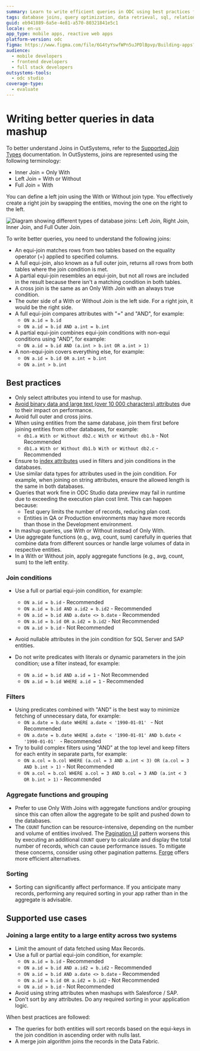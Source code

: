 ```yaml
---
summary: Learn to write efficient queries in ODC using best practices for joins, filters, aggregates, and sorting.
tags: database joins, query optimization, data retrieval, sql, relational databases
guid: eb941889-6a5e-4e81-a570-80321841e5c1
locale: en-us
app_type: mobile apps, reactive web apps
platform-version: odc
figma: https://www.figma.com/file/6G4tyYswfWPn5uJPDlBpvp/Building-apps?type=design&node-id=5399%3A383&mode=design&t=SWFFXJVfxBN7UhUU-1
audience:
  - mobile developers
  - frontend developers
  - full stack developers
outsystems-tools:
  - odc studio
coverage-type:
  - evaluate
---
```


# Writing better queries in data mashup 

To better understand Joins in OutSystems, refer to the [Supported Join Types](supported-join-types.md) documentation. In OutSystems, joins are represented using the following terminology:

* Inner Join = Only With
* Left Join = With or Without
* Full Join = With

You can define a left join using the With or Without join type. You effectively create a right join by swapping the entities, moving the one on the right to the left.

![Diagram showing different types of database joins: Left Join, Right Join, Inner Join, and Full Outer Join.](images/different-joins.png "Different Types of Joins")

To write better queries, you need to understand the following joins:

* An equi-join matches rows from two tables based on the equality operator (=) applied to specified columns.
* A full equi-join, also known as a full outer join, returns all rows from both tables where the join condition is met.
* A partial equi-join resembles an equi-join, but not all rows are included in the result because there isn't a matching condition in both tables.
* A cross join is the same as an Only With Join with an always true condition.
* The outer side of a With or Without Join is the left side. For a right join, it would be the right side.
* A full equi-join compares attributes with "=" and "AND", for example:
    * `ON a.id = b.id`
    * `ON a.id = b.id AND a.int = b.int`
* A partial equi-join combines equi-join conditions with non-equi conditions using "AND", for example: 
    * `ON a.id = b.id AND (a.int > b.int OR a.int > 1)`
* A non-equi-join covers everything else, for example:
    * `ON a.id = b.id OR a.int = b.int`
    * `ON a.int > b.int`

## Best practices

* Only select attributes you intend to use for mashup.
* [Avoid binary data and large text (over 10 000 characters) attributes](../data-best-practices/intro.md#isolate-binary-data) due to their impact on performance.
* Avoid full outer and cross joins.
* When using entities from the same database, join them first before joining entities from other databases, for example: 
    * `db1.a With or Without db2.c With or Without db1.b` - Not Recommended 
    * `db1.a With or Without db1.b With or Without db2.c` - Recommended 
* Ensure to [index attributes](../data-best-practices/intro.md#index-entities) used in filters and join conditions in the databases. 
* Use similar data types for attributes used in the join condition. For example, when joining on string attributes, ensure the allowed length is the same in both databases.
* Queries that work fine in ODC Studio data preview may fail in runtime due to exceeding the execution plan cost limit. This can happen because:
    * Test query limits the number of records, reducing plan cost.
    * Entities in QA or Production environments may have more records than those in the Development environment.
* In mashup queries, use With or Without instead of Only With.
* Use aggregate functions (e.g., avg, count, sum) carefully in queries that combine data from different sources or handle large volumes of data in respective entities.
* In a With or Without join, apply aggregate functions (e.g., avg, count, sum) to the left entity.

### Join conditions      

* Use a full or partial equi-join condition, for example:

    * `ON a.id = b.id` - Recommended 
    * `ON a.id = b.id AND a.id2 = b.id2` - Recommended 
    * `ON a.id = b.id AND a.date <> b.date` - Recommended 
    * `ON a.id = b.id OR a.id2 = b.id2` - Not Recommended 
    * `ON a.id > b.id` - Not Recommended 
* Avoid nullable attributes in the join condition for SQL Server and SAP entities.
* Do not write predicates with literals or dynamic parameters in the join condition; use a filter instead, for example:
    * `ON a.id = b.id AND a.id = 1` - Not Recommended 
    * `ON a.id = b.id WHERE a.id = 1` - Recommended 

### Filters

* Using predicates combined with "AND" is the best way to minimize fetching of unnecessary data, for example: 
    * `ON a.date = b.date WHERE a.date < '1990-01-01' ` -  Not Recommended 
    * `ON a.date = b.date WHERE a.date < '1990-01-01' AND b.date < '1990-01-01' ` - Recommended 
* Try to build complex filters using "AND" at the top level and keep filters for each entity in separate parts, for example: 
    * `ON a.col = b.col WHERE (a.col = 3 AND a.int < 3) OR (a.col = 3 AND b.int > 1)` - Not Recommended 
    * `ON a.col = b.col WHERE a.col = 3 AND b.col = 3 AND (a.int < 3 OR b.int > 1)` - Recommended 

### Aggregate functions and grouping
    
* Prefer to use Only With Joins with aggregate functions and/or grouping since this can often allow the aggregate to be split and pushed down to the databases.
* The `COUNT` function can be resource-intensive, depending on the number and volume of entities involved. The [Pagination UI](../../ui/patterns/navigation/pagination.md) pattern worsens this by executing an additional `COUNT` query to calculate and display the total number of records, which can cause performance issues. To mitigate these concerns, consider using other pagination patterns. [Forge](https://www.outsystems.com/forge/list?q=&t=&o=latest-submitted&tr=False&oss=False&c=%20&a=&v=odc&hd=False&tn=&scat=forge) offers more efficient alternatives.

### Sorting

* Sorting can significantly affect performance. If you anticipate many records, performing any required sorting in your app rather than in the aggregate is advisable.

## Supported use cases

### Joining a large entity to a large entity across two systems

* Limit the amount of data fetched using Max Records.
* Use a full or partial equi-join condition, for example:
    * `ON a.id = b.id` - Recommended 
    * `ON a.id = b.id AND a.id2 = b.id2` - Recommended 
    * `ON a.id = b.id AND a.date <> b.date` - Recommended 
    * `ON a.id = b.id OR a.id2 = b.id2` - Not Recommended 
    * `ON a.id > b.id` - Not Recommended 
* Avoid using string attributes when mashups with Salesforce / SAP.
* Don't sort by any attributes. Do any required sorting in your application logic.

When best practices are followed:

* The queries for both entities will sort records based on the equi-keys in the join condition in ascending order with nulls last.
* A merge join algorithm joins the records in the Data Fabric.
